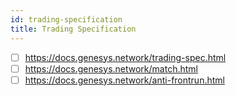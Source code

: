 ```yaml
---
id: trading-specification
title: Trading Specification
---
```


- [ ] https://docs.genesys.network/trading-spec.html
- [ ] https://docs.genesys.network/match.html
- [ ] https://docs.genesys.network/anti-frontrun.html
